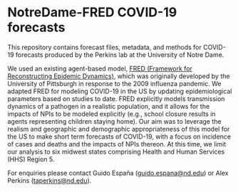 ﻿# NotreDame-FRED COVID-19 forecasts

This repository contains forecast files, metadata, and methods for COVID-19 forecasts produced by the Perkins lab at the University of Notre Dame.

We used an existing agent-based model, [FRED (Framework for Reconstructing Epidemic Dynamics)](https://fred.publichealth.pitt.edu/), which was originally developed by the University of Pittsburgh in response to the 2009 influenza pandemic. We adapted FRED for modeling COVID-19 in the US by updating epidemiological parameters based on studies to date. FRED explicitly models transmission dynamics of a pathogen in a realistic population, and it allows for the impacts of NPIs to be modeled explicitly (e.g., school closure results in agents representing children staying home). Our aim was to leverage the realism and geographic and demographic appropriateness of this model for the US to make short term forecasts of COVID-19, with a focus on incidence of cases and deaths and the impacts of NPIs thereon. At this time, we limit our analysis to six midwest states comprising Health and Human Services (HHS) Region 5.


For enquiries please contact Guido España (<guido.espana@nd.edu>) or Alex Perkins (<taperkins@nd.edu>).